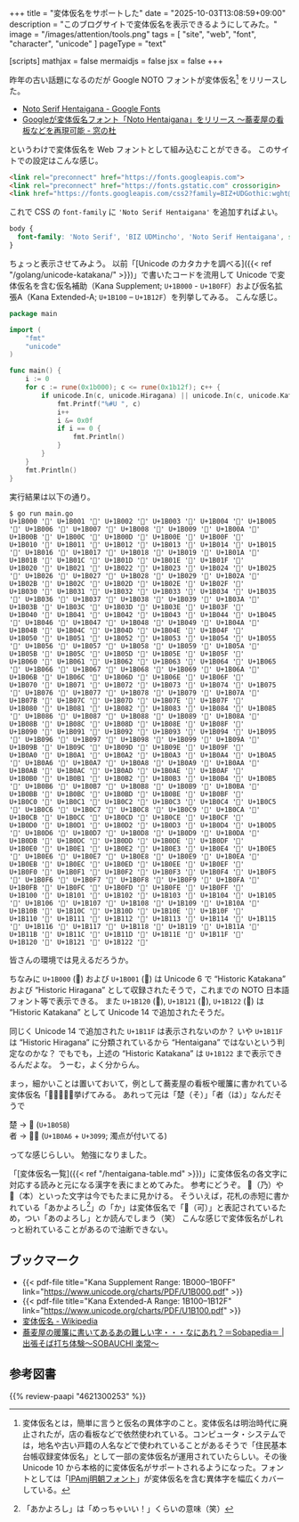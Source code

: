 +++
title = "変体仮名をサポートした"
date =  "2025-10-03T13:08:59+09:00"
description = "このブログサイトで変体仮名を表示できるようにしてみた。"
image = "/images/attention/tools.png"
tags = [ "site", "web", "font", "character", "unicode" ]
pageType = "text"

[scripts]
  mathjax = false
  mermaidjs = false
  jsx = false
+++

昨年の古い話題になるのだが Google NOTO フォントが変体仮名[^h1] をリリースした。

[^h1]: 変体仮名とは，簡単に言うと仮名の異体字のこと。変体仮名は明治時代に廃止されたが，店の看板などで依然使われている。コンピュータ・システムでは，地名や古い戸籍の人名などで使われていることがあるそうで「住民基本台帳収録変体仮名」として一部の変体仮名が運用されていたらしい。その後 Unicode 10 から本格的に変体仮名がサポートされるようになった。フォントとしては「[IPAmj明朝フォント](https://moji.or.jp/mojikiban/font/ "IPAmj明朝フォント | 一般社団法人 文字情報技術促進協議会")」が変体仮名を含む異体字を幅広くカバーしている。

- [Noto Serif Hentaigana - Google Fonts](https://fonts.google.com/noto/specimen/Noto+Serif+Hentaigana)
- [Googleが変体仮名フォント「Noto Hentaigana」をリリース ～蕎麦屋の看板などを再現可能 - 窓の杜](https://forest.watch.impress.co.jp/docs/news/1581369.html)

というわけで変体仮名を Web フォントとして組み込むことができる。
このサイトでの設定はこんな感じ。

```html
<link rel="preconnect" href="https://fonts.googleapis.com">
<link rel="preconnect" href="https://fonts.gstatic.com" crossorigin>
<link href="https://fonts.googleapis.com/css2?family=BIZ+UDGothic:wght@400;700&family=BIZ+UDMincho:wght@400;700&family=Intel+One+Mono:wght@400;700&family=Noto+Color+Emoji&family=Noto+Sans:wght@400;700&family=Noto+Serif+Hentaigana:wght@400;700&family=Noto+Serif:wght@400;700&display=swap" rel="stylesheet">
```

これで CSS の `font-family` に `'Noto Serif Hentaigana'` を追加すればよい。

```css
body {
  font-family: 'Noto Serif', 'BIZ UDMincho', 'Noto Serif Hentaigana', serif;
}
```

ちょっと表示させてみよう。
以前「[Unicode のカタカナを調べる]({{< ref "/golang/unicode-katakana/" >}})」で書いたコードを流用して Unicode で変体仮名を含む仮名補助（Kana Supplement; `U+1B000` - `U+1B0FF`）および仮名拡張A（Kana Extended-A; `U+1B100` – `U+1B12F`）を列挙してみる。
こんな感じ。

```go
package main

import (
    "fmt"
    "unicode"
)

func main() {
    i := 0
    for c := rune(0x1b000); c <= rune(0x1b12f); c++ {
        if unicode.In(c, unicode.Hiragana) || unicode.In(c, unicode.Katakana) {
            fmt.Printf("%#U ", c)
            i++
            i &= 0x0f
            if i == 0 {
                fmt.Println()
            }
        }
    }
    fmt.Println()
}
```

実行結果は以下の通り。

```text
$ go run main.go
U+1B000 '𛀀' U+1B001 '𛀁' U+1B002 '𛀂' U+1B003 '𛀃' U+1B004 '𛀄' U+1B005 '𛀅' U+1B006 '𛀆' U+1B007 '𛀇' U+1B008 '𛀈' U+1B009 '𛀉' U+1B00A '𛀊' U+1B00B '𛀋' U+1B00C '𛀌' U+1B00D '𛀍' U+1B00E '𛀎' U+1B00F '𛀏' 
U+1B010 '𛀐' U+1B011 '𛀑' U+1B012 '𛀒' U+1B013 '𛀓' U+1B014 '𛀔' U+1B015 '𛀕' U+1B016 '𛀖' U+1B017 '𛀗' U+1B018 '𛀘' U+1B019 '𛀙' U+1B01A '𛀚' U+1B01B '𛀛' U+1B01C '𛀜' U+1B01D '𛀝' U+1B01E '𛀞' U+1B01F '𛀟' 
U+1B020 '𛀠' U+1B021 '𛀡' U+1B022 '𛀢' U+1B023 '𛀣' U+1B024 '𛀤' U+1B025 '𛀥' U+1B026 '𛀦' U+1B027 '𛀧' U+1B028 '𛀨' U+1B029 '𛀩' U+1B02A '𛀪' U+1B02B '𛀫' U+1B02C '𛀬' U+1B02D '𛀭' U+1B02E '𛀮' U+1B02F '𛀯' 
U+1B030 '𛀰' U+1B031 '𛀱' U+1B032 '𛀲' U+1B033 '𛀳' U+1B034 '𛀴' U+1B035 '𛀵' U+1B036 '𛀶' U+1B037 '𛀷' U+1B038 '𛀸' U+1B039 '𛀹' U+1B03A '𛀺' U+1B03B '𛀻' U+1B03C '𛀼' U+1B03D '𛀽' U+1B03E '𛀾' U+1B03F '𛀿' 
U+1B040 '𛁀' U+1B041 '𛁁' U+1B042 '𛁂' U+1B043 '𛁃' U+1B044 '𛁄' U+1B045 '𛁅' U+1B046 '𛁆' U+1B047 '𛁇' U+1B048 '𛁈' U+1B049 '𛁉' U+1B04A '𛁊' U+1B04B '𛁋' U+1B04C '𛁌' U+1B04D '𛁍' U+1B04E '𛁎' U+1B04F '𛁏' 
U+1B050 '𛁐' U+1B051 '𛁑' U+1B052 '𛁒' U+1B053 '𛁓' U+1B054 '𛁔' U+1B055 '𛁕' U+1B056 '𛁖' U+1B057 '𛁗' U+1B058 '𛁘' U+1B059 '𛁙' U+1B05A '𛁚' U+1B05B '𛁛' U+1B05C '𛁜' U+1B05D '𛁝' U+1B05E '𛁞' U+1B05F '𛁟' 
U+1B060 '𛁠' U+1B061 '𛁡' U+1B062 '𛁢' U+1B063 '𛁣' U+1B064 '𛁤' U+1B065 '𛁥' U+1B066 '𛁦' U+1B067 '𛁧' U+1B068 '𛁨' U+1B069 '𛁩' U+1B06A '𛁪' U+1B06B '𛁫' U+1B06C '𛁬' U+1B06D '𛁭' U+1B06E '𛁮' U+1B06F '𛁯' 
U+1B070 '𛁰' U+1B071 '𛁱' U+1B072 '𛁲' U+1B073 '𛁳' U+1B074 '𛁴' U+1B075 '𛁵' U+1B076 '𛁶' U+1B077 '𛁷' U+1B078 '𛁸' U+1B079 '𛁹' U+1B07A '𛁺' U+1B07B '𛁻' U+1B07C '𛁼' U+1B07D '𛁽' U+1B07E '𛁾' U+1B07F '𛁿' 
U+1B080 '𛂀' U+1B081 '𛂁' U+1B082 '𛂂' U+1B083 '𛂃' U+1B084 '𛂄' U+1B085 '𛂅' U+1B086 '𛂆' U+1B087 '𛂇' U+1B088 '𛂈' U+1B089 '𛂉' U+1B08A '𛂊' U+1B08B '𛂋' U+1B08C '𛂌' U+1B08D '𛂍' U+1B08E '𛂎' U+1B08F '𛂏' 
U+1B090 '𛂐' U+1B091 '𛂑' U+1B092 '𛂒' U+1B093 '𛂓' U+1B094 '𛂔' U+1B095 '𛂕' U+1B096 '𛂖' U+1B097 '𛂗' U+1B098 '𛂘' U+1B099 '𛂙' U+1B09A '𛂚' U+1B09B '𛂛' U+1B09C '𛂜' U+1B09D '𛂝' U+1B09E '𛂞' U+1B09F '𛂟' 
U+1B0A0 '𛂠' U+1B0A1 '𛂡' U+1B0A2 '𛂢' U+1B0A3 '𛂣' U+1B0A4 '𛂤' U+1B0A5 '𛂥' U+1B0A6 '𛂦' U+1B0A7 '𛂧' U+1B0A8 '𛂨' U+1B0A9 '𛂩' U+1B0AA '𛂪' U+1B0AB '𛂫' U+1B0AC '𛂬' U+1B0AD '𛂭' U+1B0AE '𛂮' U+1B0AF '𛂯' 
U+1B0B0 '𛂰' U+1B0B1 '𛂱' U+1B0B2 '𛂲' U+1B0B3 '𛂳' U+1B0B4 '𛂴' U+1B0B5 '𛂵' U+1B0B6 '𛂶' U+1B0B7 '𛂷' U+1B0B8 '𛂸' U+1B0B9 '𛂹' U+1B0BA '𛂺' U+1B0BB '𛂻' U+1B0BC '𛂼' U+1B0BD '𛂽' U+1B0BE '𛂾' U+1B0BF '𛂿' 
U+1B0C0 '𛃀' U+1B0C1 '𛃁' U+1B0C2 '𛃂' U+1B0C3 '𛃃' U+1B0C4 '𛃄' U+1B0C5 '𛃅' U+1B0C6 '𛃆' U+1B0C7 '𛃇' U+1B0C8 '𛃈' U+1B0C9 '𛃉' U+1B0CA '𛃊' U+1B0CB '𛃋' U+1B0CC '𛃌' U+1B0CD '𛃍' U+1B0CE '𛃎' U+1B0CF '𛃏' 
U+1B0D0 '𛃐' U+1B0D1 '𛃑' U+1B0D2 '𛃒' U+1B0D3 '𛃓' U+1B0D4 '𛃔' U+1B0D5 '𛃕' U+1B0D6 '𛃖' U+1B0D7 '𛃗' U+1B0D8 '𛃘' U+1B0D9 '𛃙' U+1B0DA '𛃚' U+1B0DB '𛃛' U+1B0DC '𛃜' U+1B0DD '𛃝' U+1B0DE '𛃞' U+1B0DF '𛃟' 
U+1B0E0 '𛃠' U+1B0E1 '𛃡' U+1B0E2 '𛃢' U+1B0E3 '𛃣' U+1B0E4 '𛃤' U+1B0E5 '𛃥' U+1B0E6 '𛃦' U+1B0E7 '𛃧' U+1B0E8 '𛃨' U+1B0E9 '𛃩' U+1B0EA '𛃪' U+1B0EB '𛃫' U+1B0EC '𛃬' U+1B0ED '𛃭' U+1B0EE '𛃮' U+1B0EF '𛃯' 
U+1B0F0 '𛃰' U+1B0F1 '𛃱' U+1B0F2 '𛃲' U+1B0F3 '𛃳' U+1B0F4 '𛃴' U+1B0F5 '𛃵' U+1B0F6 '𛃶' U+1B0F7 '𛃷' U+1B0F8 '𛃸' U+1B0F9 '𛃹' U+1B0FA '𛃺' U+1B0FB '𛃻' U+1B0FC '𛃼' U+1B0FD '𛃽' U+1B0FE '𛃾' U+1B0FF '𛃿' 
U+1B100 '𛄀' U+1B101 '𛄁' U+1B102 '𛄂' U+1B103 '𛄃' U+1B104 '𛄄' U+1B105 '𛄅' U+1B106 '𛄆' U+1B107 '𛄇' U+1B108 '𛄈' U+1B109 '𛄉' U+1B10A '𛄊' U+1B10B '𛄋' U+1B10C '𛄌' U+1B10D '𛄍' U+1B10E '𛄎' U+1B10F '𛄏' 
U+1B110 '𛄐' U+1B111 '𛄑' U+1B112 '𛄒' U+1B113 '𛄓' U+1B114 '𛄔' U+1B115 '𛄕' U+1B116 '𛄖' U+1B117 '𛄗' U+1B118 '𛄘' U+1B119 '𛄙' U+1B11A '𛄚' U+1B11B '𛄛' U+1B11C '𛄜' U+1B11D '𛄝' U+1B11E '𛄞' U+1B11F '𛄟' 
U+1B120 '𛄠' U+1B121 '𛄡' U+1B122 '𛄢'
```

皆さんの環境では見えるだろうか。

ちなみに `U+1B000` (&#x1B000;) および `U+1B001` (&#x1B001;) は Unicode 6 で “Historic Katakana” および “Historic Hiragana” として収録されたそうで，これまでの NOTO 日本語フォント等で表示できる。
また `U+1B120` (&#x1B120;), `U+1B121` (&#x1B121;), `U+1B122` (&#x1B122;) は “Historic Katakana” として Unicode 14 で追加されたそうだ。

同じく Unicode 14 で追加された `U+1B11F` は表示されないのか？ いや `U+1B11F` は “Historic Hiragana” に分類されているから “Hentaigana” ではないという判定なのかな？ でもでも，上述の “Historic Katakana” は `U+1B122` まで表示できるんだよな。
うーむ，よく分からん。

まっ，細かいことは置いておいて，例として蕎麦屋の看板や暖簾に書かれている変体仮名「&#x1B05B;&#x1B0A6;&#x3099;」を挙げてみる。
あれって元は「楚（そ）」「者（は）」なんだそうで

楚 → &#x1B05B; (`U+1B05B`)<br>
者 → &#x1B0A6;&#x3099; (`U+1B0A6` + `U+3099`; 濁点が付いてる)<br>

ってな感じらしい。
勉強になりました。

「[変体仮名一覧]({{< ref "/hentaigana-table.md" >}})」に変体仮名の各文字に対応する読みと元になる漢字を表にまとめてみた。
参考にどうぞ。
&#x1b099;（乃）や &#x1b0c0;（本）といった文字は今でもたまに見かける。
そういえば，花札の赤短に書かれている「あかよろし[^a1]」の「か」は変体仮名で「&#x1b019;（可）」と表記されているため，つい「あのよろし」とか読んでしまう（笑） こんな感じで変体仮名がしれっと紛れていることがあるので油断できない。

[^a1]: 「あかよろし」は「めっちゃいい！」くらいの意味（笑）

## ブックマーク

- {{< pdf-file title="Kana Supplement Range: 1B000–1B0FF" link="https://www.unicode.org/charts/PDF/U1B000.pdf" >}}
- {{< pdf-file title="Kana Extended-A Range: 1B100–1B12F" link="https://www.unicode.org/charts/PDF/U1B100.pdf" >}}
- [変体仮名 - Wikipedia](https://ja.wikipedia.org/wiki/%E5%A4%89%E4%BD%93%E4%BB%AE%E5%90%8D)
- [蕎麦屋の暖簾に書いてあるあの難しい字・・・なにあれ？＝Sobapedia＝ | 出張そば打ち体験～SOBAUCHI 楽常～](https://rakujyo.com/blog/sobaya-anoji/)

## 参考図書

{{% review-paapi "4621300253" %}} <!-- プログラミング言語Go -->

